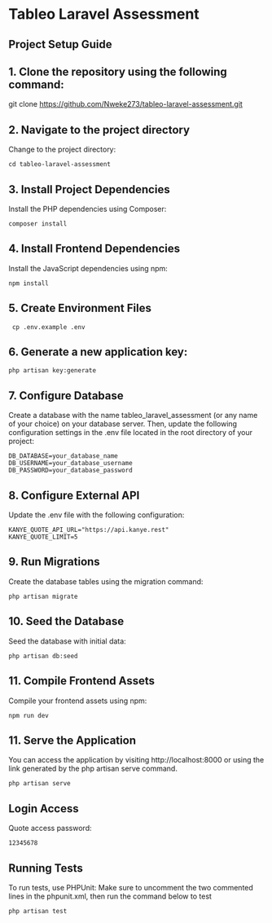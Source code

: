 # Tableo Laravel Assessment

## Project Setup Guide

## 1. Clone the repository using the following command:

git clone https://github.com/Nweke273/tableo-laravel-assessment.git

## 2. Navigate to the project directory

Change to the project directory:

    cd tableo-laravel-assessment

## 3. Install Project Dependencies

Install the PHP dependencies using Composer:

    composer install

## 4. Install Frontend Dependencies

Install the JavaScript dependencies using npm:

    npm install

## 5. Create Environment Files

     cp .env.example .env

## 6. Generate a new application key:

    php artisan key:generate

## 7. Configure Database

Create a database with the name tableo_laravel_assessment (or any name of your choice) on your database server. Then, update the following configuration settings in the .env file located in the root directory of your project:

    DB_DATABASE=your_database_name
    DB_USERNAME=your_database_username
    DB_PASSWORD=your_database_password

## 8. Configure External API

Update the .env file with the following configuration:

    KANYE_QUOTE_API_URL="https://api.kanye.rest"
    KANYE_QUOTE_LIMIT=5

## 9. Run Migrations

Create the database tables using the migration command:

    php artisan migrate

## 10. Seed the Database

Seed the database with initial data:

    php artisan db:seed

## 11. Compile Frontend Assets

Compile your frontend assets using npm:

    npm run dev

## 11. Serve the Application

You can access the application by visiting http://localhost:8000 or using the link generated by the php artisan serve command.

    php artisan serve

## Login Access

Quote access password:

    12345678

## Running Tests

To run tests, use PHPUnit:
Make sure to uncomment the two commented lines in the phpunit.xml, then run the command below to test
 
    php artisan test
